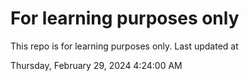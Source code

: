 # For learning purposes only
This repo is for learning purposes only.
Last updated at

Thursday, February 29, 2024 4:24:00 AM

